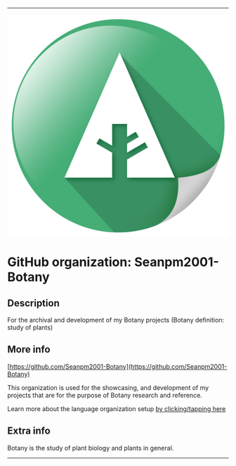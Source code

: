 
***

![Botany.png failed to load. The file may be missing or corrupt. Check the file path for errors first.](/AdditionalInfo/2/Seanpm2001-Botany/Botany.png)

# GitHub organization: Seanpm2001-Botany

## Description

For the archival and development of my Botany projects (Botany definition: study of plants)

## More info

[https://github.com/Seanpm2001-Botany](https://github.com/Seanpm2001-Botany)

This organization is used for the showcasing, and development of my projects that are for the purpose of Botany research and reference.

Learn more about the language organization setup [by clicking/tapping here](/AdditionalInfo/LanguageOrgs/README.md)

## Extra info

Botany is the study of plant biology and plants in general.

***
